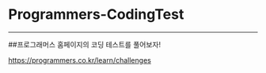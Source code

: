# Programmers-CodingTest
------
##프로그래머스 홈페이지의 코딩 테스트를 풀어보자!

https://programmers.co.kr/learn/challenges
